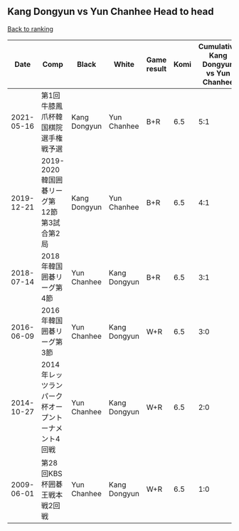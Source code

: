 ## Kang Dongyun vs Yun Chanhee Head to head

[Back to ranking](../../index.md)




| **Date** | **Comp** | **Black** | **White** | **Game result** | **Komi** | **Cumulative Kang Dongyun vs Yun Chanhee** | **Kang Dongyun streak** | **Yun Chanhee streak** | 
| --- | --- | --- | --- | --- | --- | --- | --- | --- |
| 2021-05-16 | 第1回牛膝鳳爪杯韓国棋院選手権戦予選 | Kang Dongyun | Yun Chanhee | B+R | 6.5 | 5:1 | 2 | 0 | 
| 2019-12-21 | 2019-2020韓国囲碁リーグ第12節第3試合第2局 | Kang Dongyun | Yun Chanhee | B+R | 6.5 | 4:1 | 1 | 0 | 
| 2018-07-14 | 2018年韓国囲碁リーグ第4節 | Yun Chanhee | Kang Dongyun | B+R | 6.5 | 3:1 | 0 | 1 | 
| 2016-06-09 | 2016年韓国囲碁リーグ第3節 | Yun Chanhee | Kang Dongyun | W+R | 6.5 | 3:0 | 3 | 0 | 
| 2014-10-27 | 2014年レッツランパーク杯オープントーナメント4回戦 | Yun Chanhee | Kang Dongyun | W+R | 6.5 | 2:0 | 2 | 0 | 
| 2009-06-01 | 第28回KBS杯囲碁王戦本戦2回戦 | Yun Chanhee | Kang Dongyun | W+R | 6.5 | 1:0 | 1 | 0 |




